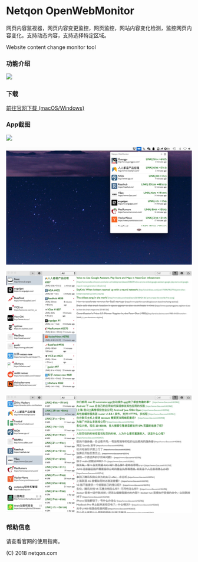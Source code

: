 # Netqon OpenWebMonitor

网页内容监视器，网页内容变更监控，网页监控，网站内容变化检测，监控网页内容变化。支持动态内容，支持选择特定区域。

Website content change monitor tool

### 功能介绍

![](https://fate2.oss-cn-shanghai.aliyuncs.com/pool/20180824170052.png)

### 下载

[前往官网下载 (macOS/Windows)](http://openwebmonitor.netqon.com/)

### App截图

![](https://fate2.oss-cn-shanghai.aliyuncs.com/pool/20180831144126.png)

![](content/libs/0.jpg)

![](content/libs/1.jpg)

![](content/libs/2.jpg)


### 帮助信息

请查看官网的使用指南。

(C) 2018 netqon.com
